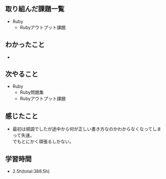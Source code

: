 ## 取り組んだ課題一覧
- Ruby
  - Rubyアウトプット課題

## わかったこと
- 
 
## 次やること
- Ruby
  - Ruby問題集
  - Rubyアウトプット課題

## 感じたこと
- 最初は順調でしたが途中から何が正しい書き方なのかわからなくなってしまって失速。  
  でもとにかく頑張るしかない。

## 学習時間
- 2.5h(total:388.5h)
